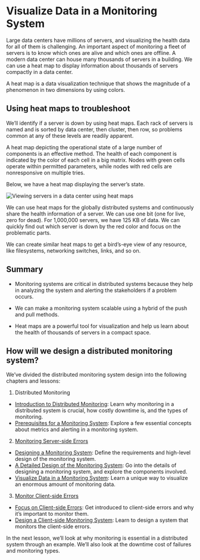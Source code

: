 # Visualize Data in a Monitoring System
Large data centers have millions of servers, and visualizing the health data for all of them is challenging. An important aspect of monitoring a fleet of servers is to know which ones are alive and which ones are offline. A modern data center can house many thousands of servers in a building. We can use a heat map to display information about thousands of servers compactly in a data center.

A heat map is a data visualization technique that shows the magnitude of a phenomenon in two dimensions by using colors.

## Using heat maps to troubleshoot
We’ll identify if a server is down by using heat maps. Each rack of servers is named and is sorted by data center, then cluster, then row, so problems common at any of these levels are readily apparent.

A heat map depicting the operational state of a large number of components is an effective method. The health of each component is indicated by the color of each cell in a big matrix. Nodes with green cells operate within permitted parameters, while nodes with red cells are nonresponsive on multiple tries.

Below, we have a heat map displaying the server’s state.

![Viewing servers in a data center using heat maps](./cluster.jpg)

We can use heat maps for the globally distributed systems and continuously share the health information of a server. We can use one bit (one for live, zero for dead). For 1,000,000 servers, we have 125 KB of data. We can quickly find out which server is down by the red color and focus on the problematic parts.

We can create similar heat maps to get a bird’s-eye view of any resource, like filesystems, networking switches, links, and so on.
## Summary
- Monitoring systems are critical in distributed systems because they help in analyzing the system and alerting the stakeholders if a problem occurs.

- We can make a monitoring system scalable using a hybrid of the push and pull methods.

- Heat maps are a powerful tool for visualization and help us learn about the health of thousands of servers in a compact space.



## How will we design a distributed monitoring system?
We’ve divided the distributed monitoring system design into the following chapters and lessons:

1. Distributed Monitoring
- [Introduction to Distributed Monitoring](../Introduction%20to%20Distributed%20Monitoring/): Learn why monitoring in a distributed system is crucial, how costly downtime is, and the types of monitoring.
- [Prerequisites for a Monitoring System](../System%20Design%20Distributed%20Monitoring/): Explore a few essential concepts about metrics and alerting in a monitoring system.
2. [Monitoring Server-side Errors](../../Monitor%20Server-side%20Errors/Design%20of%20a%20Blob%20Store/)
- [Designing a Monitoring System](../../Monitor%20Server-side%20Errors/Design%20of%20aa%20Blob%20Store/): Define the requirements and high-level design of the monitoring system.
- [A Detailed Design of the Monitoring System](../../Monitor%20Server-side%20Errors/Detailed%20Design%20of%20a%20Monitoring%20System/): Go into the details of designing a monitoring system, and explore the components involved.
- [Visualize Data in a Monitoring System](../../Monitor%20Server-side%20Errors/Visualize%20Data%20in%20a%20Monitoring%20System/): Learn a unique way to visualize an enormous amount of monitoring data.
3. [Monitor Client-side Errors](../../Monitor%20Client-side%20Errors/Focus%20on%20Client-side%20Errors%20in%20a%20Monitoring%20System/)
- [Focus on Client-side Errors](../../Monitor%20Client-side%20Errors/Focus%20on%20Client-side%20Errors%20in%20a%20Monitoring%20System/): Get introduced to client-side errors and why it’s important to monitor them.
- [Design a Client-side Monitoring System](../../Monitor%20Client-side%20Errors/Design%20of%20a%20Client-side%20Monitoring%20System/): Learn to design a system that monitors the client-side errors.

In the next lesson, we’ll look at why monitoring is essential in a distributed system through an example. We’ll also look at the downtime cost of failures and monitoring types.
